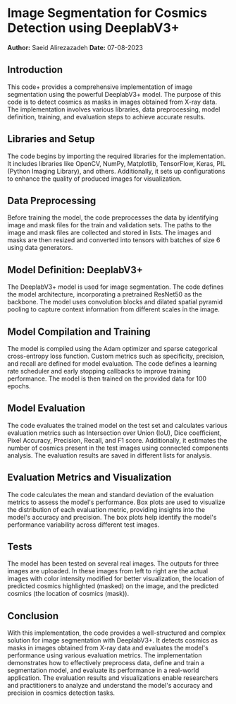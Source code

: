 # Image Segmentation for Cosmics Detection using DeeplabV3+

**Author:** Saeid Alirezazadeh
**Date:** 07-08-2023

## Introduction

This code+ provides a comprehensive implementation of image segmentation using the powerful DeeplabV3+ model. The purpose of this code is to detect cosmics as masks in images obtained from X-ray data. The implementation involves various libraries, data preprocessing, model definition, training, and evaluation steps to achieve accurate results.

## Libraries and Setup

The code begins by importing the required libraries for the implementation. It includes libraries like OpenCV, NumPy, Matplotlib, TensorFlow, Keras, PIL (Python Imaging Library), and others. Additionally, it sets up configurations to enhance the quality of produced images for visualization.

## Data Preprocessing

Before training the model, the code preprocesses the data by identifying image and mask files for the train and validation sets. The paths to the image and mask files are collected and stored in lists. The images and masks are then resized and converted into tensors with batches of size 6 using data generators.

## Model Definition: DeeplabV3+

The DeeplabV3+ model is used for image segmentation. The code defines the model architecture, incorporating a pretrained ResNet50 as the backbone. The model uses convolution blocks and dilated spatial pyramid pooling to capture context information from different scales in the image.

## Model Compilation and Training

The model is compiled using the Adam optimizer and sparse categorical cross-entropy loss function. Custom metrics such as specificity, precision, and recall are defined for model evaluation. The code defines a learning rate scheduler and early stopping callbacks to improve training performance. The model is then trained on the provided data for 100 epochs.

## Model Evaluation

The code evaluates the trained model on the test set and calculates various evaluation metrics such as Intersection over Union (IoU), Dice coefficient, Pixel Accuracy, Precision, Recall, and F1 score. Additionally, it estimates the number of cosmics present in the test images using connected components analysis. The evaluation results are saved in different lists for analysis.

## Evaluation Metrics and Visualization

The code calculates the mean and standard deviation of the evaluation metrics to assess the model's performance. Box plots are used to visualize the distribution of each evaluation metric, providing insights into the model's accuracy and precision. The box plots help identify the model's performance variability across different test images.

## Tests

The model has been tested on several real images. The outputs for three images are uploaded. In these images from left to right are the actual images with color intensity modified for better visualization, the location of predicted cosmics highlighted (masked) on the image, and the predicted cosmics (the location of cosmics (mask)).

## Conclusion

With this implementation, the code provides a well-structured and complex solution for image segmentation with DeeplabV3+. It detects cosmics as masks in images obtained from X-ray data and evaluates the model's performance using various evaluation metrics. The implementation demonstrates how to effectively preprocess data, define and train a segmentation model, and evaluate its performance in a real-world application. The evaluation results and visualizations enable researchers and practitioners to analyze and understand the model's accuracy and precision in cosmics detection tasks.
